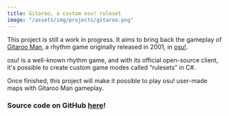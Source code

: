 ```yaml
---
title: Gitaroo, a custom osu! ruleset
image: "/assets/img/projects/gitaroo.png"
---
```


This project is still a work in progress. It aims to bring back the gameplay of [Gitaroo Man](https://en.wikipedia.org/wiki/Gitaroo_Man), a rhythm game originally released in 2001, in [osu!](https://osu.ppy.sh/).

osu! is a well-known rhythm game, and with its official open-source client, it's possible to create custom game modes called “rulesets” in C#.

Once finished, this project will make it possible to play osu! user-made maps with Gitaroo Man gameplay.

### Source code on GitHub [here](https://github.com/Rudicito/gitaroo)!